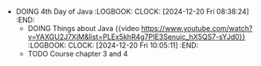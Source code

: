 - DOING 4th Day of Java
  :LOGBOOK:
  CLOCK: [2024-12-20 Fri 08:38:24]
  :END:
	- DOING Things about Java {{video https://www.youtube.com/watch?v=YAXGU2J7XjM&list=PLEx5khR4g7PIE3Senuic_hX5QS7-sYJd0}}
	  :LOGBOOK:
	  CLOCK: [2024-12-20 Fri 10:05:11]
	  :END:
	- TODO Course chapter 3 and 4